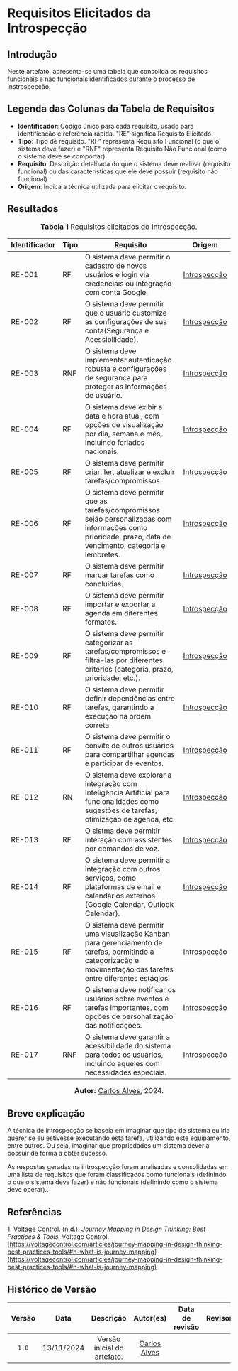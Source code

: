 # Requisitos Elicitados da Introspecção

## Introdução

Neste artefato, apresenta-se uma tabela que consolida os requisitos funcionais e não funcionais identificados durante o processo de instrospecção.

## Legenda das Colunas da Tabela de Requisitos

- **Identificador**: Código único para cada requisito, usado para identificação e referência rápida. "RE" significa Requisito Elicitado.
- **Tipo**: Tipo de requisito. "RF" representa Requisito Funcional (o que o sistema deve fazer) e "RNF" representa Requisito Não Funcional (como o sistema deve se comportar).
- **Requisito**: Descrição detalhada do que o sistema deve realizar (requisito funcional) ou das características que ele deve possuir (requisito não funcional).
- **Origem**: Indica a técnica utilizada para elicitar o requisito.

## Resultados

<font size="3"><p style="text-align: center"><b>Tabela 1</b>  Requisitos elicitados do Introspecção.</p></font>

| Identificador | Tipo | Requisito | Origem |
|---|---|---|---|
| RE-001 | RF | O sistema deve permitir o cadastro de novos usuários e login via credenciais ou integração com conta Google. |[Introspecção](https://github.com/UnBArqDsw2024-2/2024.2_G6_Agenda_Entrega_01/blob/main/docs/Base/designSprint/define.md) |
| RE-002 | RF | O sistema deve permitir que o usuário customize as configurações de sua conta(Segurança e Acessibilidade). | [Introspecção](https://github.com/UnBArqDsw2024-2/2024.2_G6_Agenda_Entrega_01/blob/main/docs/Base/designSprint/define.md) |
| RE-003 | RNF | O sistema deve implementar autenticação robusta e configurações de segurança para proteger as informações do usuário. | [Introspecção](https://github.com/UnBArqDsw2024-2/2024.2_G6_Agenda_Entrega_01/blob/main/docs/Base/designSprint/define.md) |
| RE-004 | RF | O sistema deve exibir a data e hora atual, com opções de visualização por dia, semana e mês, incluindo feriados nacionais. | [Introspecção](https://github.com/UnBArqDsw2024-2/2024.2_G6_Agenda_Entrega_01/blob/main/docs/Base/designSprint/define.md) |
| RE-005 | RF | O sistema deve permitir criar, ler, atualizar e excluir tarefas/compromissos. | [Introspecção](https://github.com/UnBArqDsw2024-2/2024.2_G6_Agenda_Entrega_01/blob/main/docs/Base/designSprint/define.md) |
| RE-006 | RF | O sistema deve permitir que as tarefas/compromissos sejão personalizadas com informações como prioridade, prazo, data de vencimento, categoria e lembretes. | [Introspecção](https://github.com/UnBArqDsw2024-2/2024.2_G6_Agenda_Entrega_01/blob/main/docs/Base/designSprint/define.md) |
| RE-007 | RF | O sistema deve permitir marcar tarefas como concluídas. | [Introspecção](https://github.com/UnBArqDsw2024-2/2024.2_G6_Agenda_Entrega_01/blob/main/docs/Base/designSprint/define.md) |
| RE-008 | RF | O sistema deve permitir importar e exportar a agenda em diferentes formatos. | [Introspecção](https://github.com/UnBArqDsw2024-2/2024.2_G6_Agenda_Entrega_01/blob/main/docs/Base/designSprint/define.md) |
| RE-009 | RF | O sistema deve permitir categorizar as tarefas/compromissos e filtrá-las por diferentes critérios (categoria, prazo, prioridade, etc.). | [Introspecção](https://github.com/UnBArqDsw2024-2/2024.2_G6_Agenda_Entrega_01/blob/main/docs/Base/designSprint/define.md) |
| RE-010 | RF | O sistema deve permitir definir dependências entre tarefas, garantindo a execução na ordem correta. | [Introspecção](https://github.com/UnBArqDsw2024-2/2024.2_G6_Agenda_Entrega_01/blob/main/docs/Base/designSprint/define.md) |
| RE-011 | RF | O sistema deve permitir o convite de outros usuários para compartilhar agendas e participar de eventos. | [Introspecção](https://github.com/UnBArqDsw2024-2/2024.2_G6_Agenda_Entrega_01/blob/main/docs/Base/designSprint/define.md) |
| RE-012 | RN | O sistema deve explorar a integração com Inteligência Artificial para funcionalidades como sugestões de tarefas, otimização de agenda, etc. | [Introspecção](https://github.com/UnBArqDsw2024-2/2024.2_G6_Agenda_Entrega_01/blob/main/docs/Base/designSprint/define.md) |
| RE-013 | RF | O sistma deve permitir interação com assistentes por comandos de voz. | [Introspecção](https://github.com/UnBArqDsw2024-2/2024.2_G6_Agenda_Entrega_01/blob/main/docs/Base/designSprint/define.md) |
| RE-014 | RF | O sistema deve permitir a integração com outros serviços, como plataformas de email e calendários externos (Google Calendar, Outlook Calendar). | [Introspecção](https://github.com/UnBArqDsw2024-2/2024.2_G6_Agenda_Entrega_01/blob/main/docs/Base/designSprint/define.md) |
| RE-015 | RF | O sistema deve permitir uma visualização Kanban para gerenciamento de tarefas, permitindo a categorização e movimentação das tarefas entre diferentes estágios. | [Introspecção](https://github.com/UnBArqDsw2024-2/2024.2_G6_Agenda_Entrega_01/blob/main/docs/Base/designSprint/define.md) |
| RE-016 | RF | O sistema deve notificar os usuários sobre eventos e tarefas importantes, com opções de personalização das notificações. | [Introspecção](https://github.com/UnBArqDsw2024-2/2024.2_G6_Agenda_Entrega_01/blob/main/docs/Base/designSprint/define.md) |
| RE-017 | RNF | O sistema deve garantir a acessibilidade do sistema para todos os usuários, incluindo aqueles com necessidades especiais. | [Introspecção](https://github.com/UnBArqDsw2024-2/2024.2_G6_Agenda_Entrega_01/blob/main/docs/Base/designSprint/define.md) |

<font size="3"><p style="text-align: center"><b>Autor:</b>  [Carlos Alves](https://github.com/CADU110), 2024.</p></font>

## Breve explicação

A técnica de introspecção se baseia em imaginar que tipo de sistema eu iria querer se eu
estivesse executando esta tarefa, utilizando este equipamento, entre outros. Ou
seja, imaginar que propriedades um sistema deveria possuir de forma a obter
sucesso.

As respostas geradas na introspecção foram analisadas e consolidadas em uma lista de requisitos que foram classificados como funcionais (definindo o que o sistema deve fazer) e não funcionais (definindo como o sistema deve operar)..

## Referências

<a>1.</a> Voltage Control. (n.d.). *Journey Mapping in Design Thinking: Best Practices & Tools.* Voltage Control. [https://voltagecontrol.com/articles/journey-mapping-in-design-thinking-best-practices-tools/#h-what-is-journey-mapping](https://voltagecontrol.com/articles/journey-mapping-in-design-thinking-best-practices-tools/#h-what-is-journey-mapping)

## Histórico de Versão

| Versão | Data | Descrição | Autor(es) | Data de revisão | Revisor(es) |
| :-: | :-: | :-: | :-: | :-: | :-: |
| `1.0` | 13/11/2024  | Versão inicial do artefato. | [Carlos Alves](https://github.com/CADU110) |  |  |
